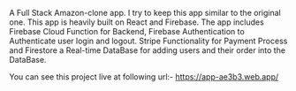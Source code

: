 A Full Stack Amazon-clone app. I try to keep this app similar to the original one. This app is heavily built on React and Firebase. The app includes Firebase Cloud Function for Backend, Firebase Authentication to Authenticate user login and logout. Stripe Functionality for Payment Process and Firestore a Real-time DataBase for adding users and their order into the DataBase.

You can see this project live at following url:- https://app-ae3b3.web.app/
